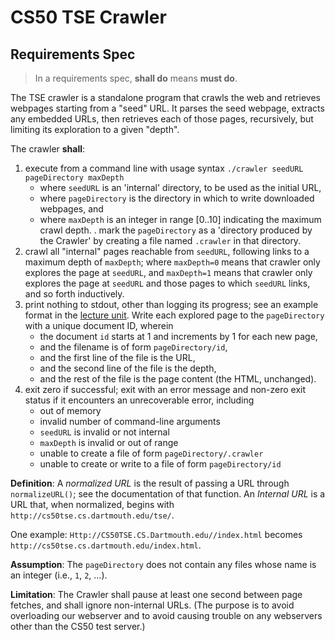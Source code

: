 # CS50 TSE Crawler
## Requirements Spec

> In a requirements spec, **shall do** means **must do**.

The TSE crawler is a standalone program that crawls the web and retrieves webpages starting from a "seed" URL.
It parses the seed webpage, extracts any embedded URLs, then retrieves each of those pages, recursively, but limiting its exploration to a given "depth".

The crawler **shall**:

1. execute from a command line with usage syntax `./crawler seedURL pageDirectory maxDepth`
    * where `seedURL` is an 'internal' directory, to be used as the initial URL,
    * where `pageDirectory` is the directory in which to write downloaded webpages, and
    * where `maxDepth` is an integer in range [0..10] indicating the maximum crawl depth.
 . mark the `pageDirectory` as a 'directory produced by the Crawler' by creating a file named `.crawler` in that directory.
1. crawl all "internal" pages reachable from `seedURL`, following links to a maximum depth of `maxDepth`; where `maxDepth=0` means that crawler only explores the page at `seedURL`, and `maxDepth=1` means that crawler only explores the page at `seedURL` and those pages to which `seedURL` links, and so forth inductively.
1. print nothing to stdout, other than logging its progress; see an example format in the [lecture unit](https://www.cs.dartmouth.edu/~cs50//Lectures/#unit-crawler).
 Write each explored page to the `pageDirectory` with a unique document ID, wherein
   * the document `id` starts at 1 and increments by 1 for each new page,
   * and the filename is of form `pageDirectory/id`,
   * and the first line of the file is the URL,
   * and the second line of the file is the depth,
   * and the rest of the file is the page content (the HTML, unchanged).
1. exit zero if successful; exit with an error message and non-zero exit status if it encounters an unrecoverable error, including
	* out of memory
	* invalid number of command-line arguments
	* `seedURL` is invalid or not internal
	* `maxDepth` is invalid or out of range
	* unable to create a file of form `pageDirectory/.crawler`
	* unable to create or write to a file of form `pageDirectory/id`


**Definition**:
A *normalized URL* is the result of passing a URL through `normalizeURL()`; see the documentation of that function.
An *Internal URL* is a URL that, when normalized, begins with `http://cs50tse.cs.dartmouth.edu/tse/`.

One example:
`Http://CS50TSE.CS.Dartmouth.edu//index.html`
becomes
`http://cs50tse.cs.dartmouth.edu/index.html`.


**Assumption**:
The `pageDirectory` does not contain any files whose name is an integer (i.e., `1`, `2`, ...).

**Limitation**:
The Crawler shall pause at least one second between page fetches, and shall ignore non-internal URLs.
(The purpose is to avoid overloading our webserver and to avoid causing trouble on any webservers other than the CS50 test server.)